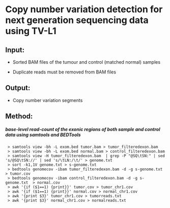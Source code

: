 # **Copy number variation detection for next generation sequencing data using TV-L1**

## **Input:**

- Sorted BAM files of the tumour and control (matched normal) samples

- Duplicate reads must be removed from BAM files

## **Output:**

- Copy number variation segments


## **Method:**

##### base-level read-count of the exonic regions of both sample and control data using samtools and BEDTools

```
 > samtools view -bh -L exom.bed tumor.bam > tumor_filteredexon.bam
 > samtools view -bh -L exom.bed normal.bam > control_filteredexon.bam
 > samtools view -H tumor_filteredexon.bam  | grep -P "@SQ\tSN:" | sed 's/@SQ\tSN://' | sed 's/\tLN:/\t/' > genome.txt
 > sort -k1,1V genome.txt > s-genome.txt
 > bedtools genomecov -ibam tumor_filteredexon.bam -d -g s-genome.txt  > tumor.cov
 > bedtools genomecov -ibam control_filteredexon.bam -d -g s-genome.txt  > normal.cov 
 > awk '{if ($1==1) {print}}' tumor.cov > tumor_chr1.cov
 > awk '{if ($1==1) {print}}' normal.cov > normal_chr1.cov
 > awk '{print $3}' tumor_chr1.cov > tumorreads.txt
 > awk '{print $3}' normal_chr1.cov > normalreads.txt

```



